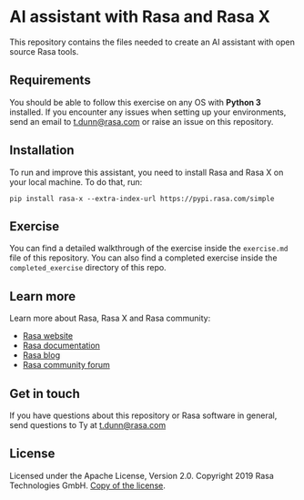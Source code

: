 # AI assistant with Rasa and Rasa X

This repository contains the files needed to create an AI assistant with open source Rasa tools.

## Requirements

You should be able to follow this exercise on any OS with **Python 3** installed. If you encounter any
issues when setting up your environments, send an email to t.dunn@rasa.com or raise an issue on this
repository.

## Installation

To run and improve this assistant, you need to install Rasa and Rasa X on your local machine.
To do that, run:  

`pip install rasa-x --extra-index-url https://pypi.rasa.com/simple`

## Exercise
You can find a detailed walkthrough of the exercise inside the `exercise.md` file of this repository. You can also find a completed exercise inside the `completed_exercise` directory of this repo.

## Learn more
Learn more about Rasa, Rasa X and Rasa community:
- [Rasa website](https://rasa.com)
- [Rasa documentation](https://rasa.com/docs)
- [Rasa blog](https://blog.rasa.com)
- [Rasa community forum](https://forum.rasa.com)


## Get in touch
If you have questions about this repository or Rasa software in general, send questions to Ty at t.dunn@rasa.com

## License
Licensed under the Apache License, Version 2.0.
Copyright 2019 Rasa Technologies GmbH. [Copy of the license](LICENSE.txt).
